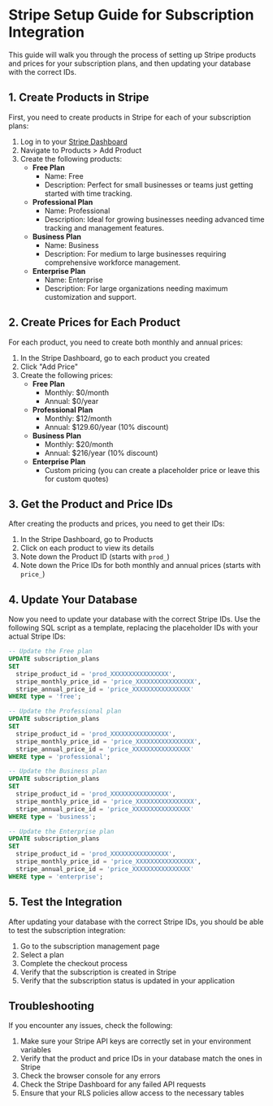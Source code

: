 # Stripe Setup Guide for Subscription Integration

This guide will walk you through the process of setting up Stripe products and prices for your subscription plans, and then updating your database with the correct IDs.

## 1. Create Products in Stripe

First, you need to create products in Stripe for each of your subscription plans:

1. Log in to your [Stripe Dashboard](https://dashboard.stripe.com/)
2. Navigate to Products > Add Product
3. Create the following products:
   - **Free Plan**
     - Name: Free
     - Description: Perfect for small businesses or teams just getting started with time tracking.
   - **Professional Plan**
     - Name: Professional
     - Description: Ideal for growing businesses needing advanced time tracking and management features.
   - **Business Plan**
     - Name: Business
     - Description: For medium to large businesses requiring comprehensive workforce management.
   - **Enterprise Plan**
     - Name: Enterprise
     - Description: For large organizations needing maximum customization and support.

## 2. Create Prices for Each Product

For each product, you need to create both monthly and annual prices:

1. In the Stripe Dashboard, go to each product you created
2. Click "Add Price"
3. Create the following prices:
   - **Free Plan**
     - Monthly: $0/month
     - Annual: $0/year
   - **Professional Plan**
     - Monthly: $12/month
     - Annual: $129.60/year (10% discount)
   - **Business Plan**
     - Monthly: $20/month
     - Annual: $216/year (10% discount)
   - **Enterprise Plan**
     - Custom pricing (you can create a placeholder price or leave this for custom quotes)

## 3. Get the Product and Price IDs

After creating the products and prices, you need to get their IDs:

1. In the Stripe Dashboard, go to Products
2. Click on each product to view its details
3. Note down the Product ID (starts with `prod_`)
4. Note down the Price IDs for both monthly and annual prices (starts with `price_`)

## 4. Update Your Database

Now you need to update your database with the correct Stripe IDs. Use the following SQL script as a template, replacing the placeholder IDs with your actual Stripe IDs:

```sql
-- Update the Free plan
UPDATE subscription_plans
SET 
  stripe_product_id = 'prod_XXXXXXXXXXXXXXXX',
  stripe_monthly_price_id = 'price_XXXXXXXXXXXXXXXX',
  stripe_annual_price_id = 'price_XXXXXXXXXXXXXXXX'
WHERE type = 'free';

-- Update the Professional plan
UPDATE subscription_plans
SET 
  stripe_product_id = 'prod_XXXXXXXXXXXXXXXX',
  stripe_monthly_price_id = 'price_XXXXXXXXXXXXXXXX',
  stripe_annual_price_id = 'price_XXXXXXXXXXXXXXXX'
WHERE type = 'professional';

-- Update the Business plan
UPDATE subscription_plans
SET 
  stripe_product_id = 'prod_XXXXXXXXXXXXXXXX',
  stripe_monthly_price_id = 'price_XXXXXXXXXXXXXXXX',
  stripe_annual_price_id = 'price_XXXXXXXXXXXXXXXX'
WHERE type = 'business';

-- Update the Enterprise plan
UPDATE subscription_plans
SET 
  stripe_product_id = 'prod_XXXXXXXXXXXXXXXX',
  stripe_monthly_price_id = 'price_XXXXXXXXXXXXXXXX',
  stripe_annual_price_id = 'price_XXXXXXXXXXXXXXXX'
WHERE type = 'enterprise';
```

## 5. Test the Integration

After updating your database with the correct Stripe IDs, you should be able to test the subscription integration:

1. Go to the subscription management page
2. Select a plan
3. Complete the checkout process
4. Verify that the subscription is created in Stripe
5. Verify that the subscription status is updated in your application

## Troubleshooting

If you encounter any issues, check the following:

1. Make sure your Stripe API keys are correctly set in your environment variables
2. Verify that the product and price IDs in your database match the ones in Stripe
3. Check the browser console for any errors
4. Check the Stripe Dashboard for any failed API requests
5. Ensure that your RLS policies allow access to the necessary tables
